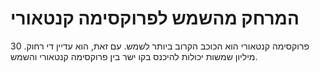 # המרחק מהשמש לפרוקסימה קנטאורי

פרוקסימה קנטאורי הוא הכוכב הקרוב ביותר לשמש. עם זאת, הוא עדיין די רחוק. 30
מיליון שמשות יכולות להיכנס בקו ישר בין פרוקסימה קנטאורי והשמש.
